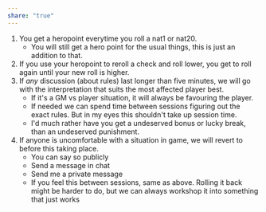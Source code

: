 ```yaml
---
share: "true"
---
```



1. You get a heropoint everytime you roll a nat1 or nat20.
	- You will still get a hero point for the usual things, this is just an addition to that.
2. If you use your heropoint to reroll a check and roll lower, you get to roll again until your new roll is higher.
3. If *any* discussion (about rules) last longer than five minutes, we will go with the interpretation that suits the most affected player best. 
	- If it's a GM vs player situation, it will always be favouring the player. 
	- If needed we can spend time between sessions figuring out the exact rules. But in my eyes this shouldn't take up session time.
	- I'd much rather have you get a undeserved bonus or lucky break, than an undeserved punishment.
4. If anyone is uncomfortable with a situation in game, we will revert to before this taking place.
	- You can say so publicly
	- Send a message in chat
	- Send me a private message
	- If you feel this between sessions, same as above. Rolling it back might be harder to do, but we can always workshop it into something that just works